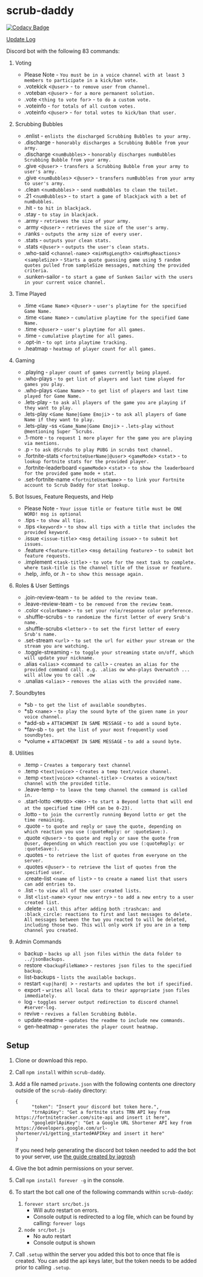 # scrub-daddy
[![Codacy Badge](https://api.codacy.com/project/badge/Grade/8f59c3e85df049d3bd319a21576f37c4)](https://www.codacy.com/app/Scrubs/scrub-daddy?utm_source=github.com&amp;utm_medium=referral&amp;utm_content=wasaab/scrub-daddy&amp;utm_campaign=Badge_Grade)

[Update Log](https://github.com/wasaab/scrub-daddy/tree/update-log)

Discord bot with the following 83 commands:

1. Voting
      + Please Note - `You must be in a voice channel with at least 3 members to participate in a kick/ban vote.`
      + .votekick <`@user`> - `to remove user from channel.`
      + .voteban <`@user`> - `for a more permanent solution.`
      + .vote <`thing to vote for`> - `to do a custom vote.`
      + .voteinfo - `for totals of all custom votes.`
      + .voteinfo <`@user`> - `for total votes to kick/ban that user.`

1. Scrubbing Bubbles
      + .enlist - `enlists the discharged Scrubbing Bubbles to your army.`
      + .discharge - `honorably discharges a Scrubbing Bubble from your army.`
      + .discharge <`numBubbles`> - `honorably discharges numBubbles Scrubbing Bubble from your army.`
      + .give <`@user`> - `transfers a Scrubbing Bubble from your army to user's army.`
      + .give <`numBubbles`> <`@user`> - `transfers numBubbles from your army to user's army.`
      + .clean <`numBubbles`> - `send numBubbles to clean the toilet.`
      + .21 <`numBubbles`> - `to start a game of blackjack with a bet of numBubbles.`
      + .hit - `to hit in blackjack.`
      + .stay - `to stay in blackjack.`
      + .army - `retrieves the size of your army.`
      + .army <`@user`> - `retrieves the size of the user's army.`
      + .ranks - `outputs the army size of every user.`
      + .stats - `outputs your clean stats.`
      + .stats <`@user`> - `outputs the user's clean stats.`
      + .who-said <`channel-name`> <`minMsgLength`> <`minMsgReactions`> <`sampleSize`> - `Starts a quote guessing game using 5 random quotes pulled from sampleSize messages, matching the provided criteria.`
      + .sunken-sailor - `to start a game of Sunken Sailor with the users in your current voice channel.`

1. Time Played
      + .time <`Game Name`> <`@user`> - `user's playtime for the specified Game Name.`
      + .time <`Game Name`> - `cumulative playtime for the specified Game Name.`
      + .time <`@user`> - `user's playtime for all games.`
      + .time - `cumulative playtime for all games.`
      + .opt-in - `to opt into playtime tracking.`
      + .heatmap - `heatmap of player count for all games.`

1. Gaming
      + .playing - `player count of games currently being played.`
      + .who-plays - `to get list of players and last time played for games you play.`
      + .who-plays <`Game Name`> - `to get list of players and last time played for Game Name.`
      + .lets-play - `to ask all players of the game you are playing if they want to play.`
      + .lets-play <`Game Name|Game Emoji`> - `to ask all players of Game Name if they want to play.`
      + .lets-play -ss <`Game Name|Game Emoji`> - `.lets-play without @mentioning Super ͡Scrubs.`
      + .1-more - `to request 1 more player for the game you are playing via mentions.`
      + .p - `to ask @Scrubs to play PUBG in scrubs text channel.`
      + .fortnite-stats <`fortniteUserName|@user`> <`gameMode`> <`stat`> - `to lookup fortnite stats for the provided player.`
      + .fortnite-leaderboard <`gameMode`> <`stat`> - `to show the leaderboard for the provided game mode + stat.`
      + .set-fortnite-name <`fortniteUserName`> - `to link your Fortnite account to Scrub Daddy for stat lookup.`

1. Bot Issues, Feature Requests, and Help
      + Please Note - `Your issue title or feature title must be ONE WORD! msg is optional`
      + .tips - `to show all tips.`
      + .tips <`keyword`> - `to show all tips with a title that includes the provided keyword.`
      + .issue <`issue-title`> <`msg detailing issue`> - `to submit bot issues.`
      + .feature <`feature-title`> <`msg detailing feature`> - `to submit bot feature requests.`
      + .implement <`task-title`> - `to vote for the next task to complete.
            where task-title is the channel title of the issue or feature.`
      + .help, .info, or .h - `to show this message again.`

1. Roles & User Settings
      + .join-review-team - `to be added to the review team.`
      + .leave-review-team - `to be removed from the review team.`
      + .color <`colorName`> - `to set your role/response color preference.`
      + .shuffle-scrubs - `to randomize the first letter of every Srub's name.`
      + .shuffle-scrubs <`letter`> - `to set the first letter of every Srub's name.`
      + .set-stream <`url`> - `to set the url for either your stream or the stream you are watching.`
      + .toggle-streaming - `to toggle your streaming state on/off, which will update your nickname.`
      + .alias <`alias`> <`command to call`> - `creates an alias for the provided command call.
             e.g. .alias ow who-plays Overwatch ... will allow you to call .ow`
      + .unalias <`alias`> - `removes the alias with the provided name.`

1. Soundbytes
      + *sb - `to get the list of available soundbytes.`
      + *sb <`name`> - `to play the sound byte of the given name in your voice channel.`
      + *add-sb + `ATTACHMENT IN SAME MESSAGE` - `to add a sound byte.`
      + *fav-sb - `to get the list of your most frequently used soundbytes.`
      + *volume + `ATTACHMENT IN SAME MESSAGE` - `to add a sound byte.`

1. Utilities
      + .temp - `Creates a temporary text channel`
      + .temp <`text|voice`> - `Creates a temp text/voice channel.`
      + .temp <`text|voice`> <`channel-title`> - `Creates a voice/text channel with the provided title.`
      + .leave-temp - `to leave the temp channel the command is called in.`
      + .start-lotto <`MM/DD`> <`HH`> - `to start a Beyond lotto that will end at the specified time (`HH` can be 0-23).`
      + .lotto - `to join the currently running Beyond lotto or get the time remaining.`
      + .quote - `to quote and reply or save the quote, depending on which reaction you use (:quoteReply: or :quoteSave:).`
      + .quote <`@user`> - `to quote and reply or save the quote from @user, depending on which reaction you use (:quoteReply: or :quoteSave:).`
      + .quotes - `to retrieve the list of quotes from everyone on the server.`
      + .quotes <`@user`> - `to retrieve the list of quotes from the specified user.`
      + .create-list <`name of list`> - `to create a named list that users can add entries to.`
      + .list - `to view all of the user created lists.`
      + .list <`list-name`> <`your new entry`> - `to add a new entry to a user created list.`
      + .delete - `call this after adding both :trashcan: and :black_circle: reactions to first and last messages to delete.
             All messages between the two you reacted to will be deleted, including those two.
             This will only work if you are in a temp channel you created.`
1. Admin Commands
      + backup - `backs up all json files within the data folder to ../jsonBackups.`
      + restore <`backupFileName`> - `restores json files to the specified backup.`
      + list-backups - `lists the available backups.`
      + restart <`up|hard| `> - `restarts and updates the bot if specified.`
      + export - `writes all local data to their appropriate json files immediately.`
      + log - `toggles server output redirection to discord channel #server-log.`
      + revive - `revives a fallen Scrubbing Bubble.`
      + update-readme - `updates the readme to include new commands.`
      + gen-heatmap - `generates the player count heatmap.`

## Setup

1. Clone or download this repo.
2. Call `npm install` within `scrub-daddy`.
3. Add a file named `private.json` with the following contents one directory outside of the `scrub-daddy` directory:

      ```
      {
            "token": "Insert your discord bot token here.",
            "trnApiKey": "Get a fortnite stats TRN API key from https://fortnitetracker.com/site-api and insert it here",
            "googleUrlApiKey": "Get a Google URL Shortener API key from https://developers.google.com/url-shortener/v1/getting_started#APIKey and insert it here"
      }
      ```

      If you need help generating the discord bot token needed to add the bot to your server, use [the guide created by jagrosh](https://github.com/jagrosh/MusicBot/wiki/Adding-Your-Bot-To-Your-Server)

4. Give the bot admin permissions on your server.
5. Call `npm install forever -g` in the console.
6. To start the bot call one of the following commands within `scrub-daddy`:
      1. `forever start src/bot.js`
            + Will auto restart on errors.
            + Console output is redirected to a log file, which can be found by calling: `forever logs`
      2. `node src/bot.js`
            + No auto restart
            + Console output is shown
7. Call `.setup` within the server you added this bot to once that file is created. You can add the api keys later, but the token needs to be added prior to calling `.setup`.